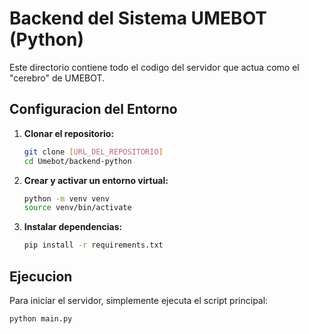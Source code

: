 # Backend del Sistema UMEBOT (Python)

Este directorio contiene todo el codigo del servidor que actua como el "cerebro" de UMEBOT.

## Configuracion del Entorno

1.  **Clonar el repositorio:**
    ```bash
    git clone [URL_DEL_REPOSITORIO]
    cd Umebot/backend-python
    ```
2.  **Crear y activar un entorno virtual:**
    ```bash
    python -m venv venv
    source venv/bin/activate
    ```
3.  **Instalar dependencias:**
    ```bash
    pip install -r requirements.txt
    ```

## Ejecucion

Para iniciar el servidor, simplemente ejecuta el script principal:

```bash
python main.py

